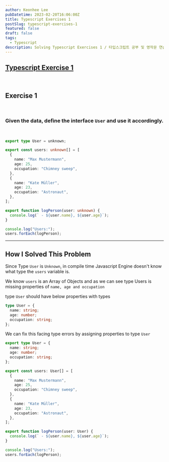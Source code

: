 ```yaml
---
author: Keonhee Lee
pubDatetime: 2023-02-20T16:06:00Z
title: Typescript Exercises 1
postSlug: typescript-exercises-1
featured: false
draft: false
tags:
  - Typescript
description: Solving Typescript Exercises 1 / 타입스크립트 공부 및 영작문 연습
---
```


## [Typescript Exercise 1](https://typescript-exercises.github.io/#exercise=1&file=%2Findex.ts)

<br>

## Exercise 1

<br>

### Given the data, define the interface `User` and use it accordingly.

<br>

```ts
export type User = unknown;

export const users: unknown[] = [
  {
    name: "Max Mustermann",
    age: 25,
    occupation: "Chimney sweep",
  },
  {
    name: "Kate Müller",
    age: 23,
    occupation: "Astronaut",
  },
];

export function logPerson(user: unknown) {
  console.log(` - ${user.name}, ${user.age}`);
}

console.log("Users:");
users.forEach(logPerson);
```

---

## How I Solved This Problem

Since Type `User` is `Unknown`, in compile time Javascript Engine doesn't know what type the `users` variable is.

We know `users` is an Array of Objects and as we can see type Users is missing properties of `name, age and occupation`

type `User` should have below properties with types

```typescript
type User = {
  name: string;
  age: number;
  occupation: string;
};
```

We can fix this facing type errors by assigning properties to type `User`

```typescript
export type User = {
  name: string;
  age: number;
  occupation: string;
};

export const users: User[] = [
  {
    name: "Max Mustermann",
    age: 25,
    occupation: "Chimney sweep",
  },
  {
    name: "Kate Müller",
    age: 23,
    occupation: "Astronaut",
  },
];

export function logPerson(user: User) {
  console.log(` - ${user.name}, ${user.age}`);
}

console.log("Users:");
users.forEach(logPerson);
```
